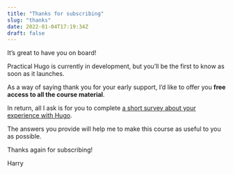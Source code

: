 ```yaml
---
title: "Thanks for subscribing"
slug: "thanks"
date: 2022-01-04T17:19:34Z
draft: false
---
```



It’s great to have you on board!

Practical Hugo is currently in development, but you’ll be the first to know as soon as it launches.

As a way of saying thank you for your early support, I’d like to offer you **free access to all the course material**.

In return, all I ask is for you to complete [a short survey about your experience with Hugo](https://harrycresswell.typeform.com/to/drSopGck).

The answers you provide will help me to make this course as useful to you as possible.

Thanks again for subscribing!

Harry
